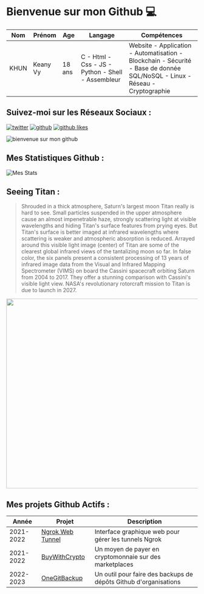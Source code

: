 # Bienvenue sur mon Github 💻
| Nom | Prénom | Age | Langage | Compétences |
|---  |---     |---  |---      |---
| KHUN | Keany Vy | 18 ans | C - Html - Css - JS - Python - Shell - Assembleur | Website - Application - Automatisation - Blockchain - Sécurité - Base de donnée SQL/NoSQL - Linux - Réseau - Cryptographie |

## Suivez-moi sur les Réseaux Sociaux :
[![twitter](https://img.shields.io/twitter/follow/thisiskeanyvy?style=social)](https://twitter.com/thisiskeanyvy)
[![github](https://img.shields.io/github/followers/thisiskeanyvy?style=social)](https://github.com/thisiskeanyvy?tab=followers)
[![github likes](https://img.shields.io/github/stars/thisiskeanyvy?style=social)](https://github.com/thisiskeanyvy)

![bienvenue sur mon github](https://thisiskeanyvy-hosting.pages.dev/banner.gif)

## Mes Statistiques Github :
![Mes Stats](https://github-readme-stats.vercel.app/api?username=thisiskeanyvy&show_icons=true&theme=radical)

## Seeing Titan :

> Shrouded in a thick atmosphere, Saturn's largest moon Titan really is hard to see. Small particles suspended in the upper atmosphere cause an almost impenetrable haze, strongly scattering light at visible wavelengths and hiding Titan's surface features from prying eyes. But Titan's surface is better imaged at infrared wavelengths where scattering is weaker and atmospheric absorption is reduced. Arrayed around this visible light image (center) of Titan are some of the clearest global infrared views of the tantalizing moon so far. In false color, the six panels present a consistent processing of 13 years of infrared image data from the Visual and Infrared Mapping Spectrometer (VIMS) on board the Cassini spacecraft orbiting Saturn from 2004 to 2017. They offer a stunning comparison with Cassini's visible light view. NASA's revolutionary rotorcraft mission to Titan is due to launch in 2027.

<img src='https://apod.nasa.gov/apod/image/2303/PIA21923_fig1SeeingTitan1024.jpg' width="800" height="500"/>

## Mes projets Github Actifs :
| Année | Projet | Description |
|---   |---     |---          |
| 2021-2022 | [Ngrok Web Tunnel](https://github.com/thisiskeanyvy/ngrok-web-manager) | Interface graphique web pour gérer les tunnels Ngrok |
| 2021-2022 | [BuyWithCrypto](https://github.com/BuyWithCrypto) | Un moyen de payer en cryptomonnaie sur des marketplaces |
| 2022-2023 | [OneGitBackup](https://github.com/BuyWithCrypto/OneGitBackup) | Un outil pour faire des backups de dépôts Github d'organisations |